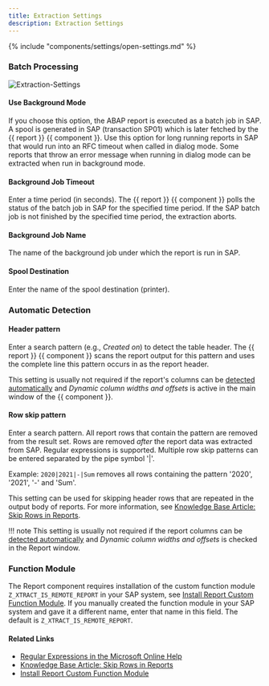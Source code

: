 ```yaml
---
title: Extraction Settings
description: Extraction Settings
---
```


{% include "components/settings/open-settings.md"  %}


### Batch Processing

![Extraction-Settings](../../assets/images/documentation/components/report/extraction-settings.png)

#### Use Background Mode
If you choose this option, the ABAP report is executed as a batch job in SAP. 
A spool is generated in SAP (transaction SP01) which is later fetched by the {{ report }} {{ component }}. 
Use this option for long running reports in SAP that would run into an RFC timeout when called in dialog mode. 
Some reports that throw an error message when running in dialog mode can be extracted when run in background mode.

#### Background Job Timeout
Enter a time period (in seconds). 
The {{ report }} {{ component }} polls the status of the batch job in SAP for the specified time period. 
If the SAP batch job is not finished by the specified time period, the extraction aborts.

#### Background Job Name

The name of the background job under which the report is run in SAP.

#### Spool Destination

Enter the name of the spool destination (printer).


### Automatic Detection

#### Header pattern

Enter a search pattern (e.g., *Created on*) to detect the table header. 
The {{ report }} {{ component }} scans the report output for this pattern and uses the complete line this pattern occurs in as the report header.

This setting is usually not required if the report's columns can be [detected automatically](#link) and *Dynamic column widths and offsets* is active in the main window of the {{ component }}.

#### Row skip pattern

Enter a search pattern. All report rows that contain the pattern are removed from the result set. 
Rows are removed *after* the report data was extracted from SAP.
Regular expressions is supported. Multiple row skip patterns can be entered separated by the pipe symbol '|'.

Example: `2020|2021|-|Sum` removes all rows containing the pattern '2020', '2021', '-' and 'Sum'. 

This setting can be used for skipping header rows that are repeated in the output body of reports.
For more information, see [Knowledge Base Article: Skip Rows in Reports](../../knowledge-base/skip-rows-in-reports.md).

!!! note
	This setting is usually not required if the report columns can be [detected automatically](./report-extraction-define#define-columns-automatically) and *Dynamic column widths and offsets* is checked in the Report window.

### Function Module

The Report component requires installation of the custom function module `Z_XTRACT_IS_REMOTE_REPORT` in your SAP system, see [Install Report Custom Function Module](../setup-in-sap/install-report-custom-function-module.md). 
If you manually created the function module in your SAP system and gave it a different name, enter that name in this field. 
The default is `Z_XTRACT_IS_REMOTE_REPORT`.


#### Related Links
- [Regular Expressions in the Microsoft Online Help](http://msdn.microsoft.com/en-us/library/az24scfc.aspx)
- [Knowledge Base Article: Skip Rows in Reports](../../knowledge-base/skip-rows-in-reports.md)
- [Install Report Custom Function Module](../setup-in-sap/install-report-custom-function-module.md)

